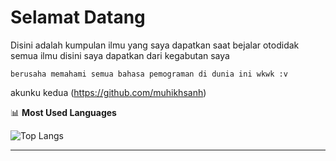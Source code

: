 # Selamat Datang
Disini adalah kumpulan ilmu yang saya dapatkan saat bejalar otodidak
semua ilmu disini saya dapatkan dari kegabutan saya
```
berusaha memahami semua bahasa pemograman di dunia ini wkwk :v
```
akunku kedua (https://github.com/muhikhsanh)

📊 **Most Used Languages**

![Top Langs](https://github-readme-stats.vercel.app/api/top-langs/?username=NiaNyaa&layout=compact&theme=tokyonight)

---
